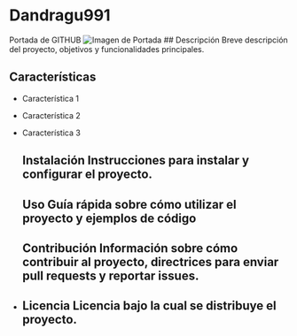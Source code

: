 # Dandragu991
Portada de GITHUB
![Imagen de Portada](url_de_la_imagen) ## Descripción Breve descripción del proyecto, objetivos y funcionalidades principales.
## Características
- Característica 1
- Característica 2
- Característica 3
  ## Instalación Instrucciones para instalar y configurar el proyecto.

   ## Uso Guía rápida sobre cómo utilizar el proyecto y ejemplos de código
  
   ## Contribución Información sobre cómo contribuir al proyecto, directrices para enviar pull requests y reportar issues.
  
-    ## Licencia Licencia bajo la cual se distribuye el proyecto.

